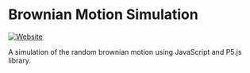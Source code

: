# Brownian Motion Simulation

[![Website](https://img.shields.io/badge/Website-Live-brightgreen.svg)](http://sr6033.github.io/brownian-motion)

A simulation of the random brownian motion using JavaScript and P5.js library.
